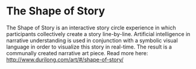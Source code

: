 # The Shape of Story
The Shape of Story is an interactive story circle experience in which participants collectively create a story line-by-line. Artificial intelligence in narrative understanding is used in conjunction with a symbolic visual language in order to visualize this story in real-time. The result is a communally created narrative art piece. Read more here: http://www.durilong.com/art/#/shape-of-story/
